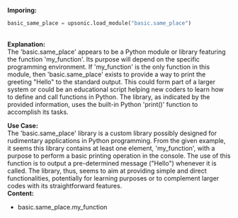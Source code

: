 <b class="custom_code_highlight_green">Imporing:</b><br>
```python
basic_same_place = upsonic.load_module("basic.same_place")
```
<br><b class="custom_code_highlight_green">Explanation:</b><br>The 'basic.same_place' appears to be a Python module or library featuring the function 'my_function'. Its purpose will depend on the specific programming environment. If 'my_function' is the only function in this module, then 'basic.same_place' exists to provide a way to print the greeting "Hello" to the standard output. This could form part of a larger system or could be an educational script helping new coders to learn how to define and call functions in Python. The library, as indicated by the provided information, uses the built-in Python 'print()' function to accomplish its tasks.

<b class="custom_code_highlight_green">Use Case:</b><br>The 'basic.same_place' library is a custom library possibly designed for rudimentary applications in Python programming. From the given example, it seems this library contains at least one element, 'my_function', with a purpose to perform a basic printing operation in the console. The use of this function is to output a pre-determined message ("Hello") whenever it is called. The library, thus, seems to aim at providing simple and direct functionalities, potentially for learning purposes or to complement larger codes with its straightforward features.
<br><b class="custom_code_highlight_green">Content:</b><br>
  - basic.same_place.my_function
